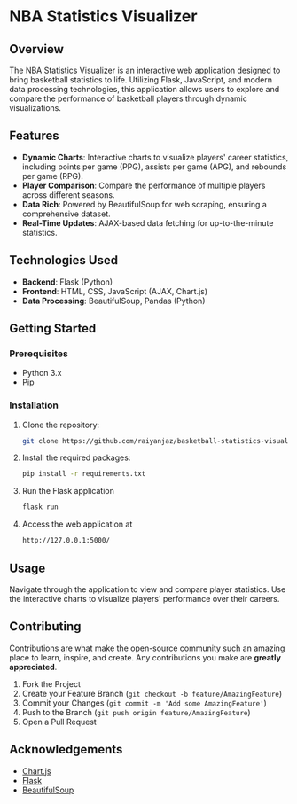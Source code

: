 # NBA Statistics Visualizer

## Overview

The NBA Statistics Visualizer is an interactive web application designed to bring basketball statistics to life. Utilizing Flask, JavaScript, and modern data processing technologies, this application allows users to explore and compare the performance of basketball players through dynamic visualizations.

## Features

- **Dynamic Charts**: Interactive charts to visualize players' career statistics, including points per game (PPG), assists per game (APG), and rebounds per game (RPG).
- **Player Comparison**: Compare the performance of multiple players across different seasons.
- **Data Rich**: Powered by BeautifulSoup for web scraping, ensuring a comprehensive dataset.
- **Real-Time Updates**: AJAX-based data fetching for up-to-the-minute statistics.

## Technologies Used

- **Backend**: Flask (Python)
- **Frontend**: HTML, CSS, JavaScript (AJAX, Chart.js)
- **Data Processing**: BeautifulSoup, Pandas (Python)

## Getting Started

### Prerequisites

- Python 3.x
- Pip

### Installation

1. Clone the repository:

   ```sh
   git clone https://github.com/raiyanjaz/basketball-statistics-visualizer.git
   ```

2. Install the required packages:

   ```sh
   pip install -r requirements.txt
   ```

3. Run the Flask application

   ```sh
   flask run
   ```

4. Access the web application at
   ```sh
   http://127.0.0.1:5000/
   ```

## Usage

Navigate through the application to view and compare player statistics. Use the interactive charts to visualize players' performance over their careers.

## Contributing

Contributions are what make the open-source community such an amazing place to learn, inspire, and create. Any contributions you make are **greatly appreciated**.

1. Fork the Project
2. Create your Feature Branch (`git checkout -b feature/AmazingFeature`)
3. Commit your Changes (`git commit -m 'Add some AmazingFeature'`)
4. Push to the Branch (`git push origin feature/AmazingFeature`)
5. Open a Pull Request

## Acknowledgements

- [Chart.js](https://www.chartjs.org/)
- [Flask](https://flask.palletsprojects.com/)
- [BeautifulSoup](https://www.crummy.com/software/BeautifulSoup/bs4/doc/)
